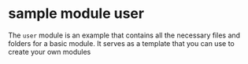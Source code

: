 # sample module user

The `user` module is an example that contains all the necessary files and folders for a basic module. It serves as a template that you can use to create your own modules
